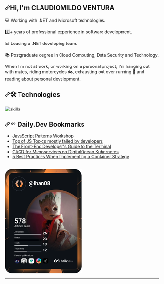 <article class="markdown-body entry-content container-lg f5" itemprop="text"><h1 dir="auto"><a id="user-content-hi--im-allan-james" class="anchor" aria-hidden="true" tabindex="-1" href="#hi--im-allan-james"><svg class="octicon octicon-link" viewBox="0 0 16 16" version="1.1" width="16" height="16" aria-hidden="true"><path d="m7.775 3.275 1.25-1.25a3.5 3.5 0 1 1 4.95 4.95l-2.5 2.5a3.5 3.5 0 0 1-4.95 0 .751.751 0 0 1 .018-1.042.751.751 0 0 1 1.042-.018 1.998 1.998 0 0 0 2.83 0l2.5-2.5a2.002 2.002 0 0 0-2.83-2.83l-1.25 1.25a.751.751 0 0 1-1.042-.018.751.751 0 0 1-.018-1.042Zm-4.69 9.64a1.998 1.998 0 0 0 2.83 0l1.25-1.25a.751.751 0 0 1 1.042.018.751.751 0 0 1 .018 1.042l-1.25 1.25a3.5 3.5 0 1 1-4.95-4.95l2.5-2.5a3.5 3.5 0 0 1 4.95 0 .751.751 0 0 1-.018 1.042.751.751 0 0 1-1.042.018 1.998 1.998 0 0 0-2.83 0l-2.5 2.5a1.998 1.998 0 0 0 0 2.83Z"></path></svg></a>Hi, I'm CLAUDIOMILDO VENTURA</h1>
<p dir="auto">
</p>
<p dir="auto">💻 Working with .NET and Microsoft technologies.</p>
<p dir="auto">5️⃣+ years of professional experience in software development.</p>
<p dir="auto">📊 Leading a .NET developing team.</p>
<p dir="auto">📚 Postgraduate degree in Cloud Computing, Data Security and Technology.</p>
<p dir="auto">When I'm not at work, or working on a personal project, I'm hanging out with mates, riding motorcycles 🏍️, exhausting out over running 🏃 and reading about personal development.</p>
<h2 dir="auto"><a id="user-content--technologies" class="anchor" aria-hidden="true" tabindex="-1" href="#-technologies"><svg class="octicon octicon-link" viewBox="0 0 16 16" version="1.1" width="16" height="16" aria-hidden="true"><path d="m7.775 3.275 1.25-1.25a3.5 3.5 0 1 1 4.95 4.95l-2.5 2.5a3.5 3.5 0 0 1-4.95 0 .751.751 0 0 1 .018-1.042.751.751 0 0 1 1.042-.018 1.998 1.998 0 0 0 2.83 0l2.5-2.5a2.002 2.002 0 0 0-2.83-2.83l-1.25 1.25a.751.751 0 0 1-1.042-.018.751.751 0 0 1-.018-1.042Zm-4.69 9.64a1.998 1.998 0 0 0 2.83 0l1.25-1.25a.751.751 0 0 1 1.042.018.751.751 0 0 1 .018 1.042l-1.25 1.25a3.5 3.5 0 1 1-4.95-4.95l2.5-2.5a3.5 3.5 0 0 1 4.95 0 .751.751 0 0 1-.018 1.042.751.751 0 0 1-1.042.018 1.998 1.998 0 0 0-2.83 0l-2.5 2.5a1.998 1.998 0 0 0 0 2.83Z"></path></svg></a>🛠 Technologies</h2>
<p dir="auto"><a target="_blank" rel="noopener noreferrer nofollow" href="https://camo.githubusercontent.com/1f2430b50e963615b6a3a547a56409dee769db0a48a7cd98f126dee53de8cb76/68747470733a2f2f736b696c6c69636f6e732e6465762f69636f6e733f693d6769742c6d642c68746d6c2c6373732c736173732c6a732c6a71756572792c74732c776f726470726573732c6e6f64656a732c7068702c676f2c7675652c72656163742c6c69742c706f7374677265732c6d7973716c2c646f636b65722c6b756265726e657465732c6669676d612c626173682c6e67696e782c7673636f6465267468656d653d6c69676874267065726c696e653d3130"><img src="https://camo.githubusercontent.com/1f2430b50e963615b6a3a547a56409dee769db0a48a7cd98f126dee53de8cb76/68747470733a2f2f736b696c6c69636f6e732e6465762f69636f6e733f693d6769742c6d642c68746d6c2c6373732c736173732c6a732c6a71756572792c74732c776f726470726573732c6e6f64656a732c7068702c676f2c7675652c72656163742c6c69742c706f7374677265732c6d7973716c2c646f636b65722c6b756265726e657465732c6669676d612c626173682c6e67696e782c7673636f6465267468656d653d6c69676874267065726c696e653d3130" alt="skills" data-canonical-src="https://skillicons.dev/icons?i=git,md,html,css,sass,js,jquery,ts,wordpress,nodejs,php,go,vue,react,lit,postgres,mysql,docker,kubernetes,figma,bash,nginx,vscode&amp;theme=light&amp;perline=10" style="max-width: 100%;"></a></p>
<h2 dir="auto"><a id="user-content--dailydev-bookmarks" class="anchor" aria-hidden="true" tabindex="-1" href="#-dailydev-bookmarks"><svg class="octicon octicon-link" viewBox="0 0 16 16" version="1.1" width="16" height="16" aria-hidden="true"><path d="m7.775 3.275 1.25-1.25a3.5 3.5 0 1 1 4.95 4.95l-2.5 2.5a3.5 3.5 0 0 1-4.95 0 .751.751 0 0 1 .018-1.042.751.751 0 0 1 1.042-.018 1.998 1.998 0 0 0 2.83 0l2.5-2.5a2.002 2.002 0 0 0-2.83-2.83l-1.25 1.25a.751.751 0 0 1-1.042-.018.751.751 0 0 1-.018-1.042Zm-4.69 9.64a1.998 1.998 0 0 0 2.83 0l1.25-1.25a.751.751 0 0 1 1.042.018.751.751 0 0 1 .018 1.042l-1.25 1.25a3.5 3.5 0 1 1-4.95-4.95l2.5-2.5a3.5 3.5 0 0 1 4.95 0 .751.751 0 0 1-.018 1.042.751.751 0 0 1-1.042.018 1.998 1.998 0 0 0-2.83 0l-2.5 2.5a1.998 1.998 0 0 0 0 2.83Z"></path></svg></a><a target="_blank" rel="noopener noreferrer" href="https://github.com/Laaaaannn/Laaaaannn/blob/main/daily-dev-icon.jpg"><img src="https://github.com/Laaaaannn/Laaaaannn/raw/main/daily-dev-icon.jpg" title="daily.dev" alt="daily.devGitHub" width="20" style="max-width: 100%;"></a> Daily.Dev Bookmarks</h2>

<ul dir="auto">
<li><a href="https://app.daily.dev/posts/Q5CezwAtT?utm_source=rss&amp;utm_medium=bookmarks&amp;utm_campaign=zq82toklJG7Wa4Z82f2qy" rel="nofollow">JavaScript Patterns Workshop</a></li>
<li><a href="https://app.daily.dev/posts/NJJVNT4Ys?utm_source=rss&amp;utm_medium=bookmarks&amp;utm_campaign=zq82toklJG7Wa4Z82f2qy" rel="nofollow">Top of JS Topics mostly failed by developers</a></li>
<li><a href="https://app.daily.dev/posts/YYDeFKOH1?utm_source=rss&amp;utm_medium=bookmarks&amp;utm_campaign=zq82toklJG7Wa4Z82f2qy" rel="nofollow">The Front-End Developer's Guide to the Terminal</a></li>
<li><a href="https://app.daily.dev/posts/ZhdkJQ0du?utm_source=rss&amp;utm_medium=bookmarks&amp;utm_campaign=zq82toklJG7Wa4Z82f2qy" rel="nofollow">CI/CD for Microservices on DigitalOcean Kubernetes</a></li>
<li><a href="https://app.daily.dev/posts/KoQhqw2uY?utm_source=rss&amp;utm_medium=bookmarks&amp;utm_campaign=zq82toklJG7Wa4Z82f2qy" rel="nofollow">5 Best Practices When Implementing a Container Strategy</a></li>
</ul>

<br>
<a href="https://app.daily.dev/lhan08" rel="nofollow"><img src="https://github.com/Laaaaannn/Laaaaannn/raw/main/devcard.svg" width="250" alt="LaaaaanN's Dev Card" style="max-width: 100%;"></a>
<hr>
<p dir="auto"><a target="_blank" rel="noopener noreferrer nofollow" href="https://camo.githubusercontent.com/313fe2fa084b0a0a28f37163118a30a18e85511f4228dc9ccdb7bc3429fb6986/68747470733a2f2f76697369746f722d62616467652e676c697463682e6d652f62616467653f706167655f69643d4c61616161616e6e6e"><img src="https://camo.githubusercontent.com/313fe2fa084b0a0a28f37163118a30a18e85511f4228dc9ccdb7bc3429fb6986/68747470733a2f2f76697369746f722d62616467652e676c697463682e6d652f62616467653f706167655f69643d4c61616161616e6e6e" alt="" data-canonical-src="https://visitor-badge.glitch.me/badge?page_id=Laaaaannn" style="max-width: 100%;"></a></p>
</article>
